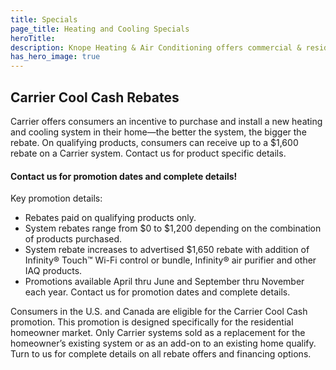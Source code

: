 ```yaml
---
title: Specials
page_title: Heating and Cooling Specials
heroTitle:
description: Knope Heating & Air Conditioning offers commercial & residential HVAC, geothermal heating, cooling, ventilation & Carrier equipment in Shawano, Wisconsin.
has_hero_image: true
---
```


<div>
    <h2 class="no-margin">Carrier Cool Cash Rebates</h2>
    <div class="underline"></div>
</div>

Carrier offers consumers an incentive to purchase and install a new heating and cooling system in their home—the better the system, the bigger the rebate. On qualifying products, consumers can receive up to a $1,600 rebate on a Carrier system. Contact us for product specific details.

#### Contact us for promotion dates and complete details!

Key promotion details:

- Rebates paid on qualifying products only.
- System rebates range from $0 to $1,200 depending on the combination of products purchased.
- System rebate increases to advertised $1,650 rebate with addition of Infinity® Touch™ Wi-Fi control or bundle, Infinity® air purifier and other IAQ products.
- Promotions available April thru June and September thru November each year. Contact us for promotion dates and complete details.

Consumers in the U.S. and Canada are eligible for the Carrier Cool Cash promotion. This promotion is designed specifically for the residential homeowner market. Only Carrier systems sold as a replacement for the homeowner’s existing system or as an add-on to an existing home qualify. Turn to us for complete details on all rebate offers and financing options.
